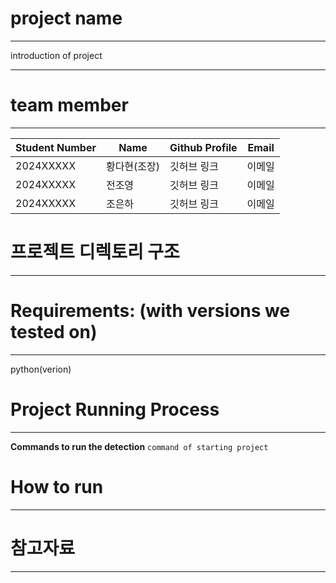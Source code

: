 # project name
---
introduction of project

---
# team member
---
|Student Number|Name|Github Profile|Email|
|---|------|---|---|
|2024XXXXX|황다현(조장)|깃허브 링크|이메일|
|2024XXXXX|전조영|깃허브 링크|이메일|
|2024XXXXX|조은하|깃허브 링크|이메일|

# 프로젝트 디렉토리 구조
---
# Requirements: (with versions we tested on)
---
python(verion)

# Project Running Process
---
**Commands to run the detection**
```command of starting project```

# How to run
---
# 참고자료
---
